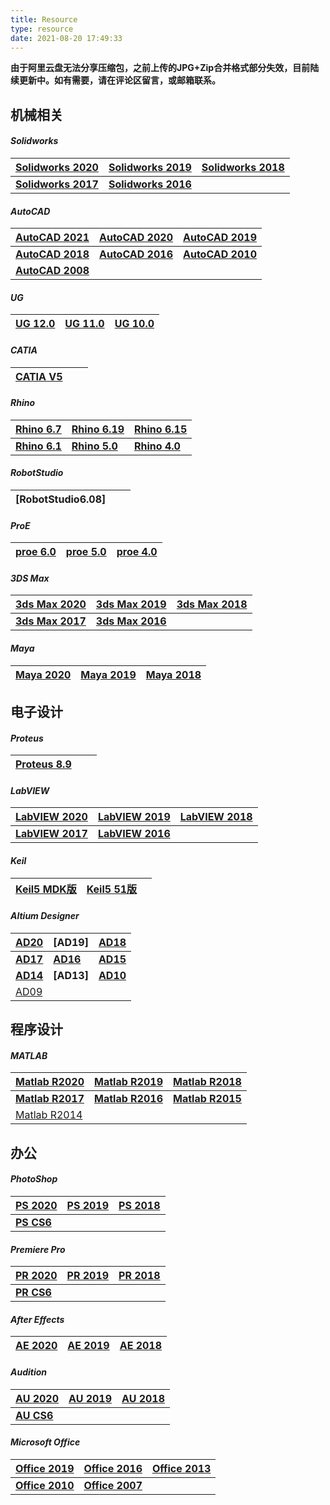 ```yaml
---
title: Resource
type: resource
date: 2021-08-20 17:49:33
---
```




**由于阿里云盘无法分享压缩包，之前上传的JPG+Zip合并格式部分失效，目前陆续更新中。如有需要，请在评论区留言，或邮箱联系。**



## 机械相关

#### *Solidworks*

| **[Solidworks 2020](https://www.aliyundrive.com/s/jJM2E6yQ55v)** | **[Solidworks 2019](https://www.aliyundrive.com/s/3ftJF3Yqw6a)** | **[Solidworks 2018](https://www.aliyundrive.com/s/9ahcUw2aQZt)** |
| ------------------------------------------------------------ | ------------------------------------------------------------ | ------------------------------------------------------------ |
| **[Solidworks 2017](https://www.aliyundrive.com/s/vFfUV9VwFxH)** | **[Solidworks 2016](https://www.aliyundrive.com/s/izNjxQ2cJAc)** |                                                              |

#### *AutoCAD*

| **[AutoCAD 2021](https://www.aliyundrive.com/s/PCu4Jo7Z1zT)** | **[AutoCAD 2020](https://www.aliyundrive.com/s/XmJUCADncjx)** | **[AutoCAD 2019](https://www.aliyundrive.com/s/XoEqn2Ge3KV)** |
| ------------------------------------------------------------ | ------------------------------------------------------------ | ------------------------------------------------------------ |
| **[AutoCAD 2018](https://www.aliyundrive.com/s/qnSMPqurKWu)** | **[AutoCAD 2016](https://www.aliyundrive.com/s/LiDSjy1Dvz2)** | **[AutoCAD 2010](https://www.aliyundrive.com/s/VCZDvXMUUMS)** |
| **[AutoCAD 2008](https://www.aliyundrive.com/s/2otaXkq1RNr)** |                                                              |                                                              |

#### *UG*

| [UG 12.0](https://www.aliyundrive.com/s/xuQ5ogdNsLs) | [UG 11.0](https://www.aliyundrive.com/s/m1ZPxRNw2SH) | [UG 10.0](https://www.aliyundrive.com/s/URp7MhFxSJK) |
| ---------------------------------------------------- | ---------------------------------------------------- | ---------------------------------------------------- |

#### *CATIA*

| [CATIA V5](https://www.aliyundrive.com/s/6zT8HZxtvrY) |      |      |
| ----------------------------------------------------- | ---- | ---- |

#### *Rhino*

| [Rhino 6.7](https://www.aliyundrive.com/s/ACuZAY9rU6w)     | [Rhino 6.19](https://www.aliyundrive.com/s/Mnhcrb8VytT)    | [Rhino 6.15](https://www.aliyundrive.com/s/k4Rt4HWz5x4)    |
| ---------------------------------------------------------- | ---------------------------------------------------------- | ---------------------------------------------------------- |
| **[Rhino 6.1](https://www.aliyundrive.com/s/AvJe7MsUMjF)** | **[Rhino 5.0](https://www.aliyundrive.com/s/946dACp4GA9)** | **[Rhino 4.0](https://www.aliyundrive.com/s/mRpjc6HgZuF)** |

#### *RobotStudio*

| [RobotStudio6.08] |      |      |
| ----------------- | ---- | ---- |

#### *ProE*

| [proe 6.0](https://www.aliyundrive.com/s/enUrHtkzexM) | [proe 5.0](https://www.aliyundrive.com/s/i4K4AEAuq2m) | [proe 4.0](https://www.aliyundrive.com/s/YeihBnvTxwi) |
| ----------------------------------------------------- | ----------------------------------------------------- | ----------------------------------------------------- |

#### *3DS Max*

| [3ds Max 2020](https://www.aliyundrive.com/s/RBCzN8Mh1vN)    | [3ds Max 2019](https://www.aliyundrive.com/s/FjeWrCXvVjL)    | [3ds Max 2018](https://www.aliyundrive.com/s/QgSb6KXd4Cu) |
| ------------------------------------------------------------ | ------------------------------------------------------------ | --------------------------------------------------------- |
| **[3ds Max 2017](https://www.aliyundrive.com/s/ECffgxAML1G)** | **[3ds Max 2016](https://www.aliyundrive.com/s/2t1psy5MwPC)** |                                                           |

#### *Maya*

| **[Maya 2020](https://www.aliyundrive.com/s/m63d2th88AW)** | [Maya 2019](https://www.aliyundrive.com/s/NvVnVjcQ1QV) | [Maya 2018](https://www.aliyundrive.com/s/idqQ51bDVtW) |
| ---------------------------------------------------------- | ------------------------------------------------------ | ------------------------------------------------------ |



## 电子设计

#### *Proteus*

| [Proteus 8.9](https://blog.csdn.net/weixin_44543463/article/details/116203188) |      |      |
| ------------------------------------------------------------ | ---- | ---- |

#### *LabVIEW*

| **[LabVIEW 2020](https://www.aliyundrive.com/s/Xa9qWfUmRT2)** | **[LabVIEW 2019](https://www.aliyundrive.com/s/DXuFBuNiGT4)** | **[LabVIEW 2018](https://www.aliyundrive.com/s/pT7pJm2mLUN)** |
| ------------------------------------------------------------ | ------------------------------------------------------------ | ------------------------------------------------------------ |
| **[LabVIEW 2017](https://www.aliyundrive.com/s/1jpiGpDfjyt)** | **[LabVIEW 2016](https://www.aliyundrive.com/s/eujDn8a3XqE)** |                                                              |

#### *Keil*

| [Keil5 MDK版](https://www.aliyundrive.com/s/zTF6FUnKKiB) | [Keil5 51版](https://www.aliyundrive.com/s/PoKvhn8Gy83) |      |
| -------------------------------------------------------- | ------------------------------------------------------- | ---- |

#### *Altium Designer*

| **[AD20](https://www.aliyundrive.com/s/Y9D4k7ZfKa3)** | **[AD19]**                                            | **[AD18](https://www.aliyundrive.com/s/qv6Szw3VFVe)** |
| ----------------------------------------------------- | ----------------------------------------------------- | ----------------------------------------------------- |
| **[AD17](https://www.aliyundrive.com/s/psiHkj1Srh8)** | **[AD16](https://www.aliyundrive.com/s/EahVWUcVnh4)** | **[AD15](https://www.aliyundrive.com/s/yH2K3xVV5qq)** |
| **[AD14](https://www.aliyundrive.com/s/yYzr8D2r74d)** | **[AD13]**                                            | **[AD10](https://www.aliyundrive.com/s/Du3Yi7DYeBb)** |
| [AD09](https://www.aliyundrive.com/s/nriYtt68keG)     |                                                       |                                                       |



## 程序设计

#### *MATLAB*

| **[Matlab R2020](https://www.aliyundrive.com/s/dz8TXWrXW49)** | **[Matlab R2019](https://www.aliyundrive.com/s/XFzGQZGVqRN)** | **[Matlab R2018](https://www.aliyundrive.com/s/uY6YLeU3bcs)** |
| ------------------------------------------------------------ | ------------------------------------------------------------ | ------------------------------------------------------------ |
| **[Matlab R2017](https://www.aliyundrive.com/s/iFcwP7WDrBp)** | **[Matlab R2016](https://www.aliyundrive.com/s/YksAicCpEKF)** | **[Matlab R2015](https://www.aliyundrive.com/s/Yxv77mpC9Mf)** |
| [Matlab R2014](https://www.aliyundrive.com/s/rdMdk85CDNj)    |                                                              |                                                              |



## 办公

#### *PhotoShop*

| [PS 2020](https://www.aliyundrive.com/s/tHMnNipCPa9)    | [PS 2019](https://www.aliyundrive.com/s/Ej6DhPFFt9o) | [PS 2018](https://www.aliyundrive.com/s/jB8Y4BQfDm4) |
| ------------------------------------------------------- | ---------------------------------------------------- | ---------------------------------------------------- |
| **[PS CS6](https://www.aliyundrive.com/s/R3qh2VN12e3)** |                                                      |                                                      |

#### *Premiere Pro*

| **[PR 2020](https://www.aliyundrive.com/s/cZKLwDJn6id)** | **[PR 2019](https://www.aliyundrive.com/s/RFYLddZwyE8)** | **[PR 2018](https://www.aliyundrive.com/s/iXsWxS1aUwP)** |
| -------------------------------------------------------- | -------------------------------------------------------- | -------------------------------------------------------- |
| **[PR CS6](https://www.aliyundrive.com/s/zr7Y6v564qa)**  |                                                          |                                                          |

#### *After Effects*

| **[AE 2020](https://www.aliyundrive.com/s/FYLffHLN2yg)** | **[AE 2019](https://www.aliyundrive.com/s/fKiQJxfmWTE)** | **[AE 2018](https://www.aliyundrive.com/s/MYrCJZMiNPx)** |
| -------------------------------------------------------- | -------------------------------------------------------- | -------------------------------------------------------- |

#### *Audition*

| **[AU 2020](https://www.aliyundrive.com/s/Noavd2u3Xss)** | **[AU 2019](https://www.aliyundrive.com/s/H4EMNMPsJuz)** | **[AU 2018](https://www.aliyundrive.com/s/wzAEjpVvrX5)** |
| -------------------------------------------------------- | -------------------------------------------------------- | -------------------------------------------------------- |
| **[AU CS6](https://www.aliyundrive.com/s/Pfx7ogwReVU)**  |                                                          |                                                          |

#### *Microsoft Office*

| **[Office 2019](https://www.aliyundrive.com/s/panCD33Jzrv)** | **[Office 2016](https://www.aliyundrive.com/s/8X9vnnRorSJ)** | **[Office 2013](https://www.aliyundrive.com/s/JK1Kkdy33vW)** |
| ------------------------------------------------------------ | ------------------------------------------------------------ | ------------------------------------------------------------ |
| **[Office 2010](https://www.aliyundrive.com/s/9xGpBmnPg1Z)** | **[Office 2007](https://www.aliyundrive.com/s/bfUXYSdLbFy)** |                                                              |

